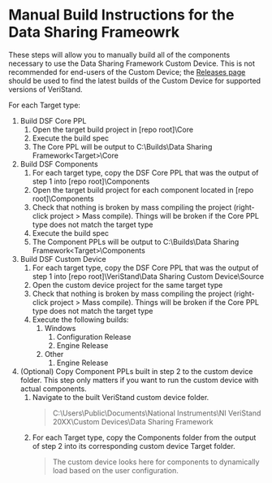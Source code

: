 # Manual Build Instructions for the Data Sharing Frameowrk
These steps will allow you to manually build all of the components necessary to use the Data Sharing Framework Custom Device. This is not recommended for end-users of the Custom Device; the [Releases page](https://github.com/ni/niveristand-data-sharing-framework-custom-device/releases) should be used to find the latest builds of the Custom Device for supported versions of VeriStand.

For each Target type:

1.	Build DSF Core PPL
	1. 	Open the target build project in [repo root]\Core
	1. 	Execute the build spec
	1. 	The Core PPL will be output to C:\Builds\Data Sharing Framework\<Target>\Core
1.	Build DSF Components
	1. 	For each target type, copy the DSF Core PPL that was the output of step 1 into [repo root]\Components
	1. 	Open the target build project for each component located in [repo root]\Components
	1. 	Check that nothing is broken by mass compiling the project (right-click project > Mass compile). Things will be broken if the Core PPL type does not match the target type
	1. 	Execute the build spec
	1. 	The Component PPLs will be output to C:\Builds\Data Sharing Framework\<Target>\Components
1. Build DSF Custom Device
	1. 	For each target type, copy the DSF Core PPL that was the output of step 1 into [repo root]\VeriStand\Data Sharing Custom Device\Source
	1. 	Open the custom device project for the same target type
	1. 	Check that nothing is broken by mass compiling the project (right-click project > Mass compile). Things will be broken if the Core PPL type does not match the target type
	1. 	Execute the following builds:
		1. Windows
			1. Configuration Release
			1. Engine Release
		1. Other
			1. Engine Release
1. (Optional) Copy Component PPLs built in step 2 to the custom device folder. This step only matters if you want to run the custom device with actual components.
	1. 	Navigate to the built VeriStand custom device folder.
		> C:\Users\Public\Documents\National Instruments\NI VeriStand 20XX\Custom Devices\Data Sharing Framework
	1. 	For each Target type, copy the Components folder from the output of step 2 into its corresponding custom device Target folder.
		> The custom device looks here for components to dynamically load based on the user configuration.
